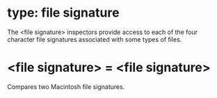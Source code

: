 # type: file signature

The &lt;file signature&gt; inspectors provide access to each of the four character file signatures associated with some types of files.

# &lt;file signature&gt; = &lt;file signature&gt;

Compares two Macintosh file signatures.
